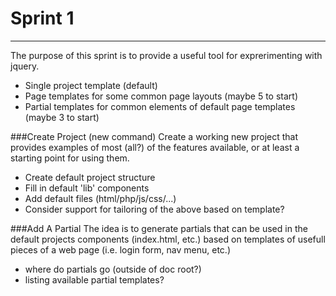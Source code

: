 # Sprint 1

---

The purpose of this sprint is to provide a useful tool for exprerimenting with jquery.

- Single project template (default)
- Page templates for some common page layouts (maybe 5 to start)
- Partial templates for common elements of default page templates (maybe 3 to start)


###Create Project (new command)
Create a working new project that provides examples of most (all?) of the features available, or at least a starting point for using them.

- Create default project structure
- Fill in default 'lib' components
- Add default files (html/php/js/css/...)
- Consider support for tailoring of the above based on template?

###Add A Partial
The idea is to generate partials that can be used in the default projects components (index.html, etc.) based on templates of usefull pieces of a web page (i.e. login form, nav menu, etc.)

- where do partials go (outside of doc root?)
- listing available partial templates?
